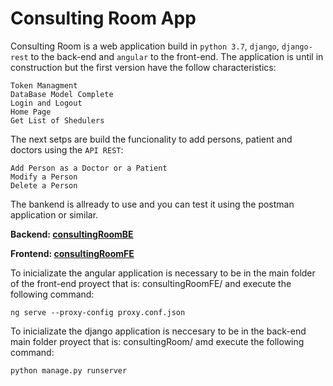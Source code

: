 # Consulting Room App

Consulting Room is a web application build in `python 3.7`, `django`, `django-rest` to the back-end and `angular` to the front-end. The application is until in construction but the first version have the follow characteristics:


```
Token Managment
DataBase Model Complete
Login and Logout
Home Page
Get List of Shedulers
```

The next setps are build the funcionality to add persons, patient and doctors using the `API REST`:

```
Add Person as a Doctor or a Patient
Modify a Person
Delete a Person
```

The bankend is allready to use and you can test it using the postman application or similar.


**Backend: [consultingRoomBE](https://github.com/thomasrosales/consultingRoom)**

**Frontend: [consultingRoomFE](https://github.com/thomasrosales/consultingRoomFE/)**


To inicializate the angular application is necessary to be in the main folder of the front-end proyect that is: consultingRoomFE/ and execute the following command:

`ng serve --proxy-config proxy.conf.json`

To inicializate the django application is neccesary to be in the back-end main folder proyect that is: consultingRoom/ amd execute the following command:


`python manage.py runserver`
